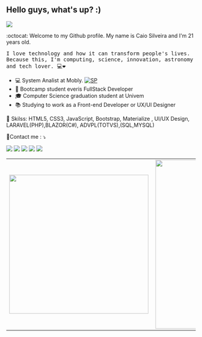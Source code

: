 
## Hello guys, what's up? :)

![](https://komarev.com/ghpvc/?username=caioSilveiratelles)

:octocat: Welcome to my Github profile. My name is Caio Silveira and I'm 21 years old.

<p> <samp> I love technology and how it can transform people's lives. <br>Because this, I'm computing, science, innovation, astronomy and tech lover.  💻❤ </p> 

- 💻 System Analist at Mobly. <a href="https://www.mobly.com.br/?gclid=Cj0KCQiAuP-OBhDqARIsAD4XHpdWYWsrNEUv0UfC0fZKXVIplKCyhS6GBV3fBQ5CV9tTJVImv-itrmEaAhg_EALw_wcB" target="_blank"><img src="https://spiltagind.netlify.app/1607967270128.jfif" alt="SP"></a>
- 🚀 Bootcamp student everis FullStack Developer
- 🎓 Computer Science graduation student at Univem
- 📚 Studying to work as a Front-end Developer or UX/UI Designer
<p align="left">
💼 Skilss: HTML5, CSS3, JavaScript, Bootstrap, Materialize , UI/UX Design, LARAVEL(PHP),BLAZOR(C#), ADVPL(TOTVS),(SQL,MYSQL)
</p>
<p align="left">
  💌Contact me : ⤵️
</p>

<p align="left">
  <a href="mailto:caiosilveiratelles@gmail.com"  target="_blank" alt="Gmail">
  <img src="https://img.shields.io/badge/-Gmail-FF0000?style=flat-square&labelColor=FF0000&logo=gmail&logoColor=white&link=LINK-DO-SEU-EMAIL" /></a>

  <a href="https://www.linkedin.com/in/caio-silveira-telles-9750301a3/"  target="_blank" alt="Linkedin">
  <img src="https://img.shields.io/badge/-Linkedin-0e76a8?style=flat-square&logo=Linkedin&logoColor=white&link=LINK-DO-SEU-LINKEDIN" /></a>

  <a href="https://api.whatsapp.com/send?phone=551499776446&text=Ol%C3%A1%20Obrigado%20por%20entrar%20em%20contato%20%2C%20manda%20uma%20mensagem" target="_blank" alt="WhatsApp">
  <img src="https://img.shields.io/badge/-WhatsApp-25d366?style=flat-square&labelColor=25d366&logo=whatsapp&logoColor=white&link=API-DO-SEU-WHATSAPP"/></a>

  <a href="https://www.instagram.com/caiosilveira___/?hl=pt-br" target="_blank" alt="Facebook">
  <img src="https://img.shields.io/badge/-Facebook-3b5998?style=flat-square&labelColor=3b5998&logo=facebook&logoColor=white&link=LINK-DO-SEU-FACEBOOK"/></a>

  <a href="https://www.instagram.com/caiosilveira___/?hl=pt-br" target="_blank" alt="Instagram">
  <img src="https://img.shields.io/badge/-Instagram-DF0174?style=flat-square&labelColor=DF0174&logo=instagram&logoColor=white&link=LINK-DO-SEU-INSTAGRAM"/></a>
</p>  


<center>
<table>
  <tr>
      <td><img width="370px" align="left" src="https://github-readme-stats.vercel.app/api?username=caiosilveiratelles&show_icons=true&theme=onedark" /></td>
      <td><img width="450px" align="left" src="https://github-readme-stats.vercel.app/api/top-langs/?username=caiosilveiratelles&layout=compact" /></td>
  </tr>   
</table>
</center>


